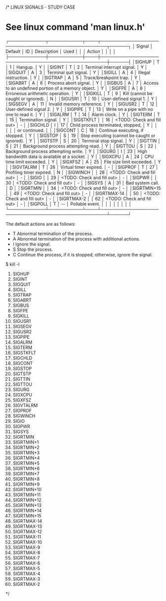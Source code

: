 /*
 	 LINUX SIGNALS - STUDY CASE

# See linux command 'man linux.h'

┌────────────┬───────────┬────┬────────────────────────────────────────────────────┬──────┐
│ Signal     │ Default   │ ID │          Description                               │ Used │
│            │ Action    │    │                                                    │      │
├────────────┼───────────┼────┼────────────────────────────────────────────────────┼──────┤
│SIGHUP      │  T        │  1 │ Hangup.                                            │  Y   │
│SIGINT      │  T        │  2 │ Terminal interrupt signal.                         │  Y   │
│SIGQUIT     │  A        │  3 │ Terminal quit signal.                              │  Y   │
│SIGILL      │  A        │  4 │ Illegal instruction.                               │  Y   │
│SIGTRAP     │  A        │  5 │ Trace/breakpoint trap.                             │  Y   │
│SIGABRT     │  A        │  6 │ Process abort signal.                              │  Y   │
│SIGBUS      │  A        │  7 │ Access to an undefined portion of a memory object. │  Y   │
│SIGFPE      │  A        │  8 │ Erroneous arithmetic operation.                    │  Y   │
│SIGKILL     │  T        │  9 │ Kill (cannot be caught or ignored).                │  N   │
│SIGUSR1     │  T        │ 10 │ User-defined signal 1.                             │  Y   │
│SIGSEGV     │  A        │ 11 │ Invalid memory reference.                          │  Y   │
│SIGUSR2     │  T        │ 12 │ User-defined signal 2.                             │  Y   │
│SIGPIPE     │  T        │ 13 │ Write on a pipe with no one to read it.            │  Y   │
│SIGALRM     │  T        │ 14 │ Alarm clock.                                       │  Y   │
│SIGTERM     │  T        │ 15 │ Termination signal.                                │  Y   │
│SIGSTKFLT   │           │ 16 │ <TODO: Check and fill out>                         │  -   │
│SIGCHLD     │  I        │ 17 │ Child process terminated, stopped,                 │  Y   │
│            │           │    │ or continued.                                      │      │
│SIGCONT     │  C        │ 18 │ Continue executing, if stopped.                    │  Y   │
│SIGSTOP     │  S        │ 19 │ Stop executing (cannot be caught or ignored).      │  Y   │
│SIGTSTP     │  S        │ 20 │ Terminal stop signal.                              │  Y   │
│SIGTTIN     │  S        │ 21 │ Background process attempting read.                │  Y   │
│SIGTTOU     │  S        │ 22 │ Background process attempting write.               │  Y   │
│SIGURG      │  I        │ 23 │ High bandwidth data is available at a socket.      │  Y   │
│SIGXCPU     │  A        │ 24 │ CPU time limit exceeded.                           │  Y   │
│SIGXFSZ     │  A        │ 25 │ File size limit exceeded.                          │  Y   │
│SIGVTALRM   │  T        │ 26 │ Virtual timer expired.                             │  -   │
│SIGPROF     │  T        │ 27 │ Profiling timer expired.                           │  N   │
│SIGWINCH    │           │ 28 │ <TODO: Check and fill out>                         │  -   │
│SIGIO       │           │ 29 │ <TODO: Check and fill out>                         │  -   │
│SIGPWR      │           │ 30 │ <TODO: Check and fill out>                         │  -   │
│SIGSYS      │  A        │ 31 │ Bad system call.                                   │  D   │
│SIGRTMIN    │           │ 34 │ <TODO: Check and fill out>                         │  -   │
│SIGRTMIN+15 │           │ 49 │ <TODO: Check and fill out>                         │  -   │
│SIGRTMAX-14 │           │ 50 │ <TODO: Check and fill out>                         │  -   │
│SIGRTMAX-2  │           │ 62 │ <TODO: Check and fill out>                         │  -   │
│SIGPOLL     │  T        │ -- │ Pollable event.                                    │      │
│            │           │    │                                                    │      │
└────────────┴───────────┴────┴────────────────────────────────────────────────────┴──────┘

The default actions are as follows:
* T     Abnormal termination of the process.
* A     Abnormal termination of the process with additional actions.
* I     Ignore the signal.
* S     Stop the process.
* C     Continue the process, if it is stopped; otherwise, ignore the signal.

$ kill -l
 1) SIGHUP
 2) SIGINT
 3) SIGQUIT
 4) SIGILL
 5) SIGTRAP
 6) SIGABRT
 7) SIGBUS
 8) SIGFPE
 9) SIGKILL
10) SIGUSR1
11) SIGSEGV
12) SIGUSR2
13) SIGPIPE
14) SIGALRM
15) SIGTERM
16) SIGSTKFLT
17) SIGCHLD
18) SIGCONT
19) SIGSTOP
20) SIGTSTP
21) SIGTTIN
22) SIGTTOU
23) SIGURG
24) SIGXCPU
25) SIGXFSZ
26) SIGVTALRM
27) SIGPROF
28) SIGWINCH
29) SIGIO
30) SIGPWR
31) SIGSYS
34) SIGRTMIN
35) SIGRTMIN+1
36) SIGRTMIN+2
37) SIGRTMIN+3
38) SIGRTMIN+4
39) SIGRTMIN+5
40) SIGRTMIN+6
41) SIGRTMIN+7
42) SIGRTMIN+8
43) SIGRTMIN+9
44) SIGRTMIN+10
45) SIGRTMIN+11
46) SIGRTMIN+12
47) SIGRTMIN+13
48) SIGRTMIN+14
49) SIGRTMIN+15
50) SIGRTMAX-14
51) SIGRTMAX-13
52) SIGRTMAX-12
53) SIGRTMAX-11
54) SIGRTMAX-10
55) SIGRTMAX-9
56) SIGRTMAX-8
57) SIGRTMAX-7
58) SIGRTMAX-6
59) SIGRTMAX-5
60) SIGRTMAX-4
61) SIGRTMAX-3
62) SIGRTMAX-2

*/